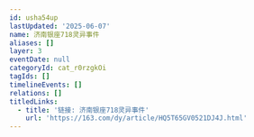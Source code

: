 ```yaml
---
id: usha54up
lastUpdated: '2025-06-07'
name: 济南银座718灵异事件
aliases: []
layer: 3
eventDate: null
categoryId: cat_r0rzgkOi
tagIds: []
timelineEvents: []
relations: []
titledLinks:
  - title: '链接: 济南银座718灵异事件'
    url: 'https://163.com/dy/article/HQ5T65GV0521DJ4J.html'
---
```


